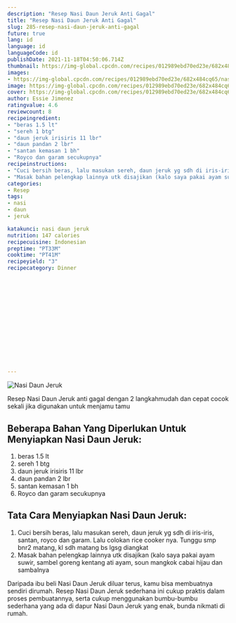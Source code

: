 ```yaml
---
description: "Resep Nasi Daun Jeruk Anti Gagal"
title: "Resep Nasi Daun Jeruk Anti Gagal"
slug: 285-resep-nasi-daun-jeruk-anti-gagal
future: true
lang: id
language: id
languageCode: id
publishDate: 2021-11-18T04:50:06.714Z 
thumbnail: https://img-global.cpcdn.com/recipes/012989ebd70ed23e/682x484cq65/nasi-daun-jeruk-foto-resep-utama.png
images:
- https://img-global.cpcdn.com/recipes/012989ebd70ed23e/682x484cq65/nasi-daun-jeruk-foto-resep-utama.png
image: https://img-global.cpcdn.com/recipes/012989ebd70ed23e/682x484cq65/nasi-daun-jeruk-foto-resep-utama.png
cover: https://img-global.cpcdn.com/recipes/012989ebd70ed23e/682x484cq65/nasi-daun-jeruk-foto-resep-utama.png
author: Essie Jimenez
ratingvalue: 4.6
reviewcount: 8
recipeingredient:
- "beras 1.5 lt"
- "sereh 1 btg"
- "daun jeruk irisiris 11 lbr"
- "daun pandan 2 lbr"
- "santan kemasan 1 bh"
- "Royco dan garam secukupnya"
recipeinstructions:
- "Cuci bersih beras, lalu masukan sereh, daun jeruk yg sdh di iris-iris, santan, royco dan garam. Lalu colokan rice cooker nya. Tunggu smp bnr2 matang, kl sdh matang bs lgsg diangkat"
- "Masak bahan pelengkap lainnya utk disajikan (kalo saya pakai ayam suwir, sambel goreng kentang ati ayam, soun mangkok cabai hijau dan sambalnya"
categories:
- Resep
tags:
- nasi
- daun
- jeruk

katakunci: nasi daun jeruk 
nutrition: 147 calories
recipecuisine: Indonesian
preptime: "PT33M"
cooktime: "PT41M"
recipeyield: "3"
recipecategory: Dinner


     
    
    
    
    
    
    
    
    
    
    
      
    
---
```



![Nasi Daun Jeruk](https://img-global.cpcdn.com/recipes/012989ebd70ed23e/682x484cq65/nasi-daun-jeruk-foto-resep-utama.png)

Resep Nasi Daun Jeruk  anti gagal dengan 2 langkahmudah dan cepat cocok sekali jika digunakan untuk menjamu tamu

<!--inarticleads1-->

## Beberapa Bahan Yang Diperlukan Untuk Menyiapkan Nasi Daun Jeruk:

1. beras 1.5 lt
1. sereh 1 btg
1. daun jeruk irisiris 11 lbr
1. daun pandan 2 lbr
1. santan kemasan 1 bh
1. Royco dan garam secukupnya



<!--inarticleads2-->

## Tata Cara Menyiapkan Nasi Daun Jeruk:

1. Cuci bersih beras, lalu masukan sereh, daun jeruk yg sdh di iris-iris, santan, royco dan garam. Lalu colokan rice cooker nya. Tunggu smp bnr2 matang, kl sdh matang bs lgsg diangkat
1. Masak bahan pelengkap lainnya utk disajikan (kalo saya pakai ayam suwir, sambel goreng kentang ati ayam, soun mangkok cabai hijau dan sambalnya




Daripada ibu beli  Nasi Daun Jeruk  diluar terus, kamu  bisa membuatnya sendiri dirumah. Resep  Nasi Daun Jeruk  sederhana ini cukup praktis dalam proses pembuatannya, serta cukup menggunakan bumbu-bumbu sederhana yang ada di dapur  Nasi Daun Jeruk  yang enak, bunda nikmati di rumah.
